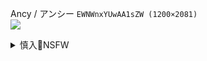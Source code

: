 Ancy / アンシー
`EWNWnxYUwAA1sZW (1200×2081)`<br>
![](https://pbs.twimg.com/media/EWNWnxYUwAA1sZW?format=jpg&name=orig)

<details><summary>慎入🔞NSFW</summary>

Not Safe For Work
![](https://upload.wikimedia.org/wikipedia/commons/thumb/d/d3/Biohazard_Symbol_Specification.png/210px-Biohazard_Symbol_Specification.png)

<details><summary><b>风险自理Use At Your Own Risk🈲</summary>

望月餅夫(もちお)
`EWN7ENZUwAYshep (1061×1500)`<br>
![](https://pbs.twimg.com/media/EWN7ENZUwAYshep?format=jpg&name=orig)

`EWN7FomVAAoG-8b (1215×1222)`<br>
![](https://pbs.twimg.com/media/EWN7FomVAAoG-8b?format=jpg&name=orig)

うぱ西
`EU--JtdU4AAQezZ (1346×1914)`<br>
![](https://pbs.twimg.com/media/EU--JtdU4AAQezZ?format=jpg&name=orig)

zxcv
`EWNq9BGUYAAuAg_ (1754×1240)`<br>
![](https://pbs.twimg.com/media/EWNq9BGUYAAuAg_?format=jpg&name=orig)

`EWNq-IeVcAQkwYy (1754×1240)`<br>
![](https://pbs.twimg.com/media/EWNq-IeVcAQkwYy?format=jpg&name=orig)

はちょす
`EWN5VmkVcAAeKHY (1536×2048)`<br>
![](https://pbs.twimg.com/media/EWN5VmkVcAAeKHY?format=jpg&name=orig)

清正つみれ 強壁珠出たおじ㌠(˘ω˘)
`EWN1iTBUcAEh4mV (1348×2048)`<br>
![](https://pbs.twimg.com/media/EWN1iTBUcAEh4mV?format=jpg&name=orig)

星井情
`EVp31RbU8AIagYN (1448×2048)`<br>
![](https://pbs.twimg.com/media/EVp31RbU8AIagYN?format=jpg&name=orig)

`EVp31RdUEAAd7Iy (1448×2048)`<br>
![](https://pbs.twimg.com/media/EVp31RdUEAAd7Iy?format=jpg&name=orig)

`EVp31ReUYAMjudV (1448×2048)`<br>
![](https://pbs.twimg.com/media/EVp31ReUYAMjudV?format=jpg&name=orig)

`EVzxgaNUcAIPj70 (2893×4092)`<br>
![](https://pbs.twimg.com/media/EVzxgaNUcAIPj70?format=jpg&name=orig)

`EVqcC7UUcAA-B2- (1448×2048)`<br>
![](https://pbs.twimg.com/media/EVqcC7UUcAA-B2-?format=jpg&name=orig)

`EVqcC-6UMAEQn9s (1448×2048)`<br>
![](https://pbs.twimg.com/media/EVqcC-6UMAEQn9s?format=jpg&name=orig)

`EVp32UpU4AEhaNL (2048×1448)`<br>
![](https://pbs.twimg.com/media/EVp32UpU4AEhaNL?format=jpg&name=orig)

`EVp32VmUMAAIv2h (1448×2048)`<br>
![](https://pbs.twimg.com/media/EVp32VmUMAAIv2h?format=jpg&name=orig)

`EVp32ZgVAAIXh-o (2048×2048)`<br>
![](https://pbs.twimg.com/media/EVp32ZgVAAIXh-o?format=jpg&name=orig)

ターミナスアクア★FANBOX
`EWIgIj_VcAAcG2u (1120×840)`<br>
![](https://pbs.twimg.com/media/EWIgIj_VcAAcG2u?format=jpg&name=orig)

`EWIgJKwVcAYhRxC (1120×840)`<br>
![](https://pbs.twimg.com/media/EWIgJKwVcAYhRxC?format=jpg&name=orig)

`EWIgJs5U8AIrwld (1120×840)`<br>
![](https://pbs.twimg.com/media/EWIgJs5U8AIrwld?format=jpg&name=orig)

`EWIgKPKUwAA8vUC (1120×840)`<br>
![](https://pbs.twimg.com/media/EWIgKPKUwAA8vUC?format=jpg&name=orig)

ひし形とまる
`EWJAsknU8AA7a7s (1000×719)`<br>
![](https://pbs.twimg.com/media/EWJAsknU8AA7a7s?format=jpg&name=orig)

`EWJAtLGU0AAGYOR (719×1000)`<br>
![](https://pbs.twimg.com/media/EWJAtLGU0AAGYOR?format=jpg&name=orig)

`EWI3GHxVAAA4u0x (800×575)`<br>
![](https://pbs.twimg.com/media/EWI3GHxVAAA4u0x?format=jpg&name=orig)

`EWI3GsWVAAEEqTB (800×556)`<br>
![](https://pbs.twimg.com/media/EWI3GsWVAAEEqTB?format=jpg&name=orig)

`EWI3HMuUYAAUuiz (800×556)`<br>
![](https://pbs.twimg.com/media/EWI3HMuUYAAUuiz?format=jpg&name=orig)

`EWNXnnbVcAAyWlJ (719×1000)`<br>
![](https://pbs.twimg.com/media/EWNXnnbVcAAyWlJ?format=jpg&name=orig)

`EWNXo-aU8AIqDYA (719×1000)`<br>
![](https://pbs.twimg.com/media/EWNXo-aU8AIqDYA?format=jpg&name=orig)

`EWNXph4U0AAkORQ (719×1000)`<br>
![](https://pbs.twimg.com/media/EWNXph4U0AAkORQ?format=jpg&name=orig)

`EWNXqBvUMAIKaxh (719×1000)`<br>
![](https://pbs.twimg.com/media/EWNXqBvUMAIKaxh?format=jpg&name=orig)

ライク
`EWH3zipVAAU8eU5 (1257×1100)`<br>
![](https://pbs.twimg.com/media/EWH3zipVAAU8eU5?format=jpg&name=orig)

Weiss Schneezed
`EWJjxFxX0AI7W_J (811×1245)`<br>
![](https://pbs.twimg.com/media/EWJjxFxX0AI7W_J?format=jpg&name=orig)

`EWJjxbcXQAAPRFM (811×508)`<br>
![](https://pbs.twimg.com/media/EWJjxbcXQAAPRFM?format=jpg&name=orig)

SweetHeartMavis
`EWAOixWXgAMUcix (319×334)`<br>
![](https://pbs.twimg.com/media/EWAOixWXgAMUcix?format=jpg&name=orig)

`EWOCGBOWsAAaHUl (641×1033)`<br>
![](https://pbs.twimg.com/media/EWOCGBOWsAAaHUl?format=jpg&name=orig)

綾胸エリ
`EWNRVVlU8AA_Kha (1468×2048)`<br>
![](https://pbs.twimg.com/media/EWNRVVlU8AA_Kha?format=jpg&name=orig)

左利き
`EWMOeTQU0AAJxG6 (2951×4096)`<br>
![](https://pbs.twimg.com/media/EWMOeTQU0AAJxG6?format=jpg&name=orig)

りんすぅ
`EVUE4Q5UcAA78w7 (800×942)`<br>
![](https://pbs.twimg.com/media/EVUE4Q5UcAA78w7?format=jpg&name=orig)

こあら
`EWOCmqLU0AEHwxD (1075×1518)`<br>
![](https://pbs.twimg.com/media/EWOCmqLU0AEHwxD?format=jpg&name=orig)

さとう枕
`EWN82OsU0AAEKpX (2250×2700)`<br>
![](https://pbs.twimg.com/media/EWN82OsU0AAEKpX?format=jpg&name=orig)

`EWN87hEUcAY84Ym (1200×2000)`<br>
![](https://pbs.twimg.com/media/EWN87hEUcAY84Ym?format=jpg&name=orig)

`EWN8-QTUwAAX7XH (1900×2600)`<br>
![](https://pbs.twimg.com/media/EWN8-QTUwAAX7XH?format=jpg&name=orig)

`EWN9CDJU0AAwhyx (1800×2300)`<br>
![](https://pbs.twimg.com/media/EWN9CDJU0AAwhyx?format=jpg&name=orig)

淫キャラクガキマン
`EWN8od6UwAI2jZm (1200×1600)`<br>
![](https://pbs.twimg.com/media/EWN8od6UwAI2jZm?format=jpg&name=orig)

抹茶ねじ
`EWLV0iZVcAAiOgh (1448×2048)`<br>
![](https://pbs.twimg.com/media/EWLV0iZVcAAiOgh?format=jpg&name=orig)

`EWLV0jdUwAInEiw (1448×2048)`<br>
![](https://pbs.twimg.com/media/EWLV0jdUwAInEiw?format=jpg&name=orig)

Toroboro
`EWNjMQEU8AA6X2P (2048×2048)`<br>
![](https://pbs.twimg.com/media/EWNjMQEU8AA6X2P?format=jpg&name=orig)

如月なな
`EWNaxiDUcAAAO1R (950×1329)`<br>
![](https://pbs.twimg.com/media/EWNaxiDUcAAAO1R?format=jpg&name=orig)

顎（サークル名：ハトマメ）
`EWOEtrIVAAEb1fJ (2107×1575)`<br>
![](https://pbs.twimg.com/media/EWOEtrIVAAEb1fJ?format=png&name=orig)

百合木菟オウル
`EWMFgjNUcAAnsmn (729×1032)`<br>
![](https://pbs.twimg.com/media/EWMFgjNUcAAnsmn?format=jpg&name=orig)

ある@C98 火曜ま15b
`EWNmvjhVAAANWPu (2199×3106)`<br>
![](https://pbs.twimg.com/media/EWNmvjhVAAANWPu?format=jpg&name=orig)

`EWNmzjdU8AQ4-B0 (1278×1812)`<br>
![](https://pbs.twimg.com/media/EWNmzjdU8AQ4-B0?format=jpg&name=orig)

まめねこ
`EWNFsluU8AAt7fM (3562×4096)`<br>
![](https://pbs.twimg.com/media/EWNFsluU8AAt7fM?format=jpg&name=orig)

ぷに
`EWMPwbpVcAYJkjy (1450×2048)`<br>
![](https://pbs.twimg.com/media/EWMPwbpVcAYJkjy?format=jpg&name=orig)

`EWMPwblU4AEiKJr (1450×2048)`<br>
![](https://pbs.twimg.com/media/EWMPwblU4AEiKJr?format=jpg&name=orig)

`EWIO42ZUwAEekzA (1451×2048)`<br>
![](https://pbs.twimg.com/media/EWIO42ZUwAEekzA?format=jpg&name=orig)

`EWIO5CYUMAYPtCA (1451×2048)`<br>
![](https://pbs.twimg.com/media/EWIO5CYUMAYPtCA?format=jpg&name=orig)

`EWMsjDpUEAED8wr (848×1200)`<br>
![](https://pbs.twimg.com/media/EWMsjDpUEAED8wr?format=jpg&name=orig)

`EWIkKYNUwAgBc-k (1451×2048)`<br>
![](https://pbs.twimg.com/media/EWIkKYNUwAgBc-k?format=jpg&name=orig)

ゆつきつづり
`EWNh5YMUMAIIE9V (1200×900)`<br>
![](https://pbs.twimg.com/media/EWNh5YMUMAIIE9V?format=jpg&name=orig)

心愛寿司店
`EWOGdqgUwAEVqiV (1448×2048)`<br>
![](https://pbs.twimg.com/media/EWOGdqgUwAEVqiV?format=jpg&name=orig)

`EWOGdqdU0AEFjE7 (1448×2048)`<br>
![](https://pbs.twimg.com/media/EWOGdqdU0AEFjE7?format=jpg&name=orig)

る〜く
`EVkRAl4UEAIiaOM (2867×4096)`<br>
![](https://pbs.twimg.com/media/EVkRAl4UEAIiaOM?format=jpg&name=orig)

でうさ
`EWN8-Y_VAAMI4lz (1451×2048)`<br>
![](https://pbs.twimg.com/media/EWN8-Y_VAAMI4lz?format=jpg&name=orig)

えなみ
`EV7XBFnVAAAQr4x (2697×4074)`<br>
![](https://pbs.twimg.com/media/EV7XBFnVAAAQr4x?format=jpg&name=orig)

砂場すずめ
`EVjJWAZU0AI0Rjm (1200×1678)`<br>
![](https://pbs.twimg.com/media/EVjJWAZU0AI0Rjm?format=jpg&name=orig)

`EVjJfiBUMAAWLvy (1200×1678)`<br>
![](https://pbs.twimg.com/media/EVjJfiBUMAAWLvy?format=jpg&name=orig)

`EVjJhHGUUAA72GM (1200×1678)`<br>
![](https://pbs.twimg.com/media/EVjJhHGUUAA72GM?format=jpg&name=orig)

`EVjJihwU4AA2qkW (1200×1678)`<br>
![](https://pbs.twimg.com/media/EVjJihwU4AA2qkW?format=jpg&name=orig)

`EVjJo7PUwAc1GNR (1200×1678)`<br>
![](https://pbs.twimg.com/media/EVjJo7PUwAc1GNR?format=jpg&name=orig)

`EVjJqkfUMAEMrAs (1200×1678)`<br>
![](https://pbs.twimg.com/media/EVjJqkfUMAEMrAs?format=jpg&name=orig)

`EVjJr-2UwAE4E5F (1200×1678)`<br>
![](https://pbs.twimg.com/media/EVjJr-2UwAE4E5F?format=jpg&name=orig)

`EVjJvBYUEAEZaVX (1200×1678)`<br>
![](https://pbs.twimg.com/media/EVjJvBYUEAEZaVX?format=jpg&name=orig)

春工房@SSF
`EV-GZOTUYAAK3e1 (800×502)`<br>
![](https://pbs.twimg.com/media/EV-GZOTUYAAK3e1?format=jpg&name=orig)

Nαɴι Peleĸαι
`DCC0CBbXYAANayM (791×1024)`<br>
![](https://pbs.twimg.com/media/DCC0CBbXYAANayM?format=jpg&name=orig)

`DCC0CCqXgAAljFS (1024×791)`<br>
![](https://pbs.twimg.com/media/DCC0CCqXgAAljFS?format=jpg&name=orig)

コロツケ
`EWNHYBvU0AIcmgc (1398×1491)`<br>
![](https://pbs.twimg.com/media/EWNHYBvU0AIcmgc?format=jpg&name=orig)

`EWNHcaeUEAA9p1d (1066×1491)`<br>
![](https://pbs.twimg.com/media/EWNHcaeUEAA9p1d?format=jpg&name=orig)

`EWNHgWjVAAINCqV (1066×1491)`<br>
![](https://pbs.twimg.com/media/EWNHgWjVAAINCqV?format=jpg&name=orig)

`EWNHiYIU4AE6OU7 (1066×1491)`<br>
![](https://pbs.twimg.com/media/EWNHiYIU4AE6OU7?format=jpg&name=orig)

毒万田りん
`EWNmu1aU8AEtQr9 (600×800)`<br>
![](https://pbs.twimg.com/media/EWNmu1aU8AEtQr9?format=jpg&name=orig)

`EWNmu1fU0AEGrru (600×800)`<br>
![](https://pbs.twimg.com/media/EWNmu1fU0AEGrru?format=jpg&name=orig)

`EWNmu1mVAAAGYtp (600×800)`<br>
![](https://pbs.twimg.com/media/EWNmu1mVAAAGYtp?format=jpg&name=orig)

`EWNmu1pU0AETn5G (600×800)`<br>
![](https://pbs.twimg.com/media/EWNmu1pU0AETn5G?format=jpg&name=orig)

せーぶる
`EWIWttOVAAYOLBE (992×1403)`<br>
![](https://pbs.twimg.com/media/EWIWttOVAAYOLBE?format=jpg&name=orig)

ニッペエローフ
`D3ot8rjUEAENdqc (1600×900)`<br>
![](https://pbs.twimg.com/media/D3ot8rjUEAENdqc?format=jpg&name=orig)

`D3ot8riV4AAm1qr (1600×900)`<br>
![](https://pbs.twimg.com/media/D3ot8riV4AAm1qr?format=jpg&name=orig)

`D3ot8roU8AAQZAL (1600×900)`<br>
![](https://pbs.twimg.com/media/D3ot8roU8AAQZAL?format=jpg&name=orig)

`D3ot8rsUUAAoTai (1600×900)`<br>
![](https://pbs.twimg.com/media/D3ot8rsUUAAoTai?format=jpg&name=orig)

Liliana
`EWN70TDUcAAkVl3 (1032×1457)`<br>
![](https://pbs.twimg.com/media/EWN70TDUcAAkVl3?format=jpg&name=orig)

`EWN71dRUwAAzrjY (2150×3035)`<br>
![](https://pbs.twimg.com/media/EWN71dRUwAAzrjY?format=jpg&name=orig)

イロアミソギ団（イロ）
`EV_XXCtUMAEQYn2 (744×900)`<br>
![](https://pbs.twimg.com/media/EV_XXCtUMAEQYn2?format=png&name=orig)

はら
`EWNdybFU0AIqmP9 (1654×2339)`<br>
![](https://pbs.twimg.com/media/EWNdybFU0AIqmP9?format=jpg&name=orig)

神多二丞■Commission open
`EWN4uMtU0AE5B-V (1000×707)`<br>
![](https://pbs.twimg.com/media/EWN4uMtU0AE5B-V?format=jpg&name=orig)

ほかほかごはん＠ほそぼそカスメ
`EWN4qevUcAAC29y (3615×2034)`<br>
![](https://pbs.twimg.com/media/EWN4qevUcAAC29y?format=jpg&name=orig)

ヨシモト
`EWN5JAlUYAIk-Hw (566×800)`<br>
![](https://pbs.twimg.com/media/EWN5JAlUYAIk-Hw?format=jpg&name=orig)

`EWN5JA1U0AUHbw6 (566×800)`<br>
![](https://pbs.twimg.com/media/EWN5JA1U0AUHbw6?format=jpg&name=orig)

`EWN5JBIUEAEkjaG (460×700)`<br>
![](https://pbs.twimg.com/media/EWN5JBIUEAEkjaG?format=jpg&name=orig)

枕densa
`EV9Nm5NU0AAhHIs (1100×1500)`<br>
![](https://pbs.twimg.com/media/EV9Nm5NU0AAhHIs?format=jpg&name=orig)

網い
`EWA2Oa4U8AECwc_ (621×869)`<br>
![](https://pbs.twimg.com/media/EWA2Oa4U8AECwc_?format=png&name=orig)

Leonard_Elona
`EWN0DV7VcAA5QjK (1536×1749)`<br>
![](https://pbs.twimg.com/media/EWN0DV7VcAA5QjK?format=jpg&name=orig)

ばのみと
`EWLNp2YU8AEa1Xl (600×660)`<br>
![](https://pbs.twimg.com/media/EWLNp2YU8AEa1Xl?format=jpg&name=orig)

ゆずてぃー
`EWNh-ULU4AEnu3Q (1346×1920)`<br>
![](https://pbs.twimg.com/media/EWNh-ULU4AEnu3Q?format=jpg&name=orig)

葵渚◇初単行本3/31発売
`EWLPDKvUcAEQje5 (835×1062)`<br>
![](https://pbs.twimg.com/media/EWLPDKvUcAEQje5?format=jpg&name=orig)

`EWLPEwUUYAAAPNX (835×1062)`<br>
![](https://pbs.twimg.com/media/EWLPEwUUYAAAPNX?format=jpg&name=orig)

`EWLPG5lUYAINpdJ (835×1062)`<br>
![](https://pbs.twimg.com/media/EWLPG5lUYAINpdJ?format=jpg&name=orig)

藤ます＠Vtuberうさます
`EWHVqdHUYAAsBlO (1177×2000)`<br>
![](https://pbs.twimg.com/media/EWHVqdHUYAAsBlO?format=jpg&name=orig)

誉
`EWLRAFJUEAAQUPF (994×1300)`<br>
![](https://pbs.twimg.com/media/EWLRAFJUEAAQUPF?format=jpg&name=orig)

`EWLRBLyUEAANYQ1 (1200×881)`<br>
![](https://pbs.twimg.com/media/EWLRBLyUEAANYQ1?format=jpg&name=orig)

`EWLRCVCUYAM2Wkv (872×1200)`<br>
![](https://pbs.twimg.com/media/EWLRCVCUYAM2Wkv?format=jpg&name=orig)

わずみかん
`EWNzlSyUwAIGNcc (856×1200)`<br>
![](https://pbs.twimg.com/media/EWNzlSyUwAIGNcc?format=jpg&name=orig)

`EWNzm73UYAEUPZG (833×1171)`<br>
![](https://pbs.twimg.com/media/EWNzm73UYAEUPZG?format=jpg&name=orig)

`EWNznt4UMAUo2Le (688×969)`<br>
![](https://pbs.twimg.com/media/EWNznt4UMAUo2Le?format=jpg&name=orig)

なすな(4代目)
`EWNTPX-U0AMGWTv (1400×1667)`<br>
![](https://pbs.twimg.com/media/EWNTPX-U0AMGWTv?format=jpg&name=orig)

Onakaitaiyo
`EV3nSmwUwAIjZm8 (1280×1024)`<br>
![](https://pbs.twimg.com/media/EV3nSmwUwAIjZm8?format=jpg&name=orig)

ぱららん
`EWNyGpnU0AAxMI0 (774×1093)`<br>
![](https://pbs.twimg.com/media/EWNyGpnU0AAxMI0?format=jpg&name=orig)

露々々木もげら
![](https://pbs.twimg.com/media/EWIbm0iU4AEdr_J?format=jpg&name=orig)

`EWIbm06UYAAKLAt (900×1272)`<br>
![](https://pbs.twimg.com/media/EWIbm06UYAAKLAt?format=jpg&name=orig)

![](https://pbs.twimg.com/media/EWIbm0kU4AA2kWg?format=jpg&name=orig)

SunnyVier
`EWNb8Z8VAAUcIrO (2731×4096)`<br>
![](https://pbs.twimg.com/media/EWNb8Z8VAAUcIrO?format=jpg&name=orig)

`EWHNT6zU4AANnOj (2731×4096)`<br>
![](https://pbs.twimg.com/media/EWHNT6zU4AANnOj?format=jpg&name=orig)

`EWHNVavU4AEg2Bc (2730×4096)`<br>
![](https://pbs.twimg.com/media/EWHNVavU4AEg2Bc?format=jpg&name=orig)

`EWCgzzNVcAMXaFz (2731×4096)`<br>
![](https://pbs.twimg.com/media/EWCgzzNVcAMXaFz?format=jpg&name=orig)

`EV808dGUcAALPcu (1080×1440)`<br>
![](https://pbs.twimg.com/media/EV808dGUcAALPcu?format=jpg&name=orig)

Uy Uy
`EWHviqFUEAEAtCr (2730×4096)`<br>
![](https://pbs.twimg.com/media/EWHviqFUEAEAtCr?format=jpg&name=orig)

無無田
`EWHoz39UEAAdvFp (720×1280)`<br>
![](https://pbs.twimg.com/media/EWHoz39UEAAdvFp?format=jpg&name=orig)

`EWHoz39VAAUAI1L (720×1280)`<br>
![](https://pbs.twimg.com/media/EWHoz39VAAUAI1L?format=jpg&name=orig)

魔法少女 Xanoz @FF7R
`EWF8IYsUEAEwXYy (1564×1564)`<br>
![](https://pbs.twimg.com/media/EWF8IYsUEAEwXYy?format=jpg&name=orig)

TENLEID
`EWJ_5bqUMAYQ1zY (1365×2048)`<br>
![](https://pbs.twimg.com/media/EWJ_5bqUMAYQ1zY?format=jpg&name=orig)

あき。@鶯谷デリヘル倶楽部
`ER8tcYyVAAEINDb (1024×768)`<br>
![](https://pbs.twimg.com/media/ER8tcYyVAAEINDb?format=jpg&name=orig)

`ER8tcisVUAAJNw8 (768×1024)`<br>
![](https://pbs.twimg.com/media/ER8tcisVUAAJNw8?format=jpg&name=orig)

`ER8tciuUUAEgObl (2048×2048)`<br>
![](https://pbs.twimg.com/media/ER8tciuUUAEgObl?format=jpg&name=orig)

`EWKOeOHUEAAWmQ0 (1024×823)`<br>
![](https://pbs.twimg.com/media/EWKOeOHUEAAWmQ0?format=jpg&name=orig)

shino.no.me@6/21ぴちぱつ祭り9/27フェチフェス
`EWDTD2vUMAg6AXL (1536×2048)`<br>
![](https://pbs.twimg.com/media/EWDTD2vUMAg6AXL?format=jpg&name=orig)

`EWDTD2wUwAMjluj (1536×2048)`<br>
![](https://pbs.twimg.com/media/EWDTD2wUwAMjluj?format=jpg&name=orig)

I am I m@眠
`EWMzOJTUcAIY7bU (1536×2048)`<br>
![](https://pbs.twimg.com/media/EWMzOJTUcAIY7bU?format=jpg&name=orig)

青木てけこ
`EWNTFR3U8AcR83_ (1280×1920)`<br>
![](https://pbs.twimg.com/media/EWNTFR3U8AcR83_?format=jpg&name=orig)

`EWNTFR3UYAEubzz (1280×1920)`<br>
![](https://pbs.twimg.com/media/EWNTFR3UYAEubzz?format=jpg&name=orig)

`EWMRfJ9U0AEbYac (2048×1364)`<br>
![](https://pbs.twimg.com/media/EWMRfJ9U0AEbYac?format=jpg&name=orig)

saiちゃんは2さい
`EWCOS0BUEAADBZr (828×1328)`<br>
![](https://pbs.twimg.com/media/EWCOS0BUEAADBZr?format=jpg&name=orig)

`EWMRfKBU0AI3U9B (1364×2048)`<br>
![](https://pbs.twimg.com/media/EWMRfKBU0AI3U9B?format=jpg&name=orig)

`EWMRfMJUwAAEEU2 (2048×1364)`<br>
![](https://pbs.twimg.com/media/EWMRfMJUwAAEEU2?format=jpg&name=orig)

さくらこ@4/21オンラインバーイベ
`EWI1VRQVcAA4LoZ (1534×2046)`<br>
![](https://pbs.twimg.com/media/EWI1VRQVcAA4LoZ?format=jpg&name=orig)

`EWI2KX_U0AAt3CB (1536×2048)`<br>
![](https://pbs.twimg.com/media/EWI2KX_U0AAt3CB?format=jpg&name=orig)

なめたけランキング(グラドル)
`EWMDlY4U4AAGYUE (800×538)`<br>
![](https://pbs.twimg.com/media/EWMDlY4U4AAGYUE?format=jpg&name=orig)

Eri kitami（北見えり）
`1585699515 (1498×499)`<br>
![](https://pbs.twimg.com/profile_banners/2352215318/1585699515)

`EWIuukcVAAIeCNS (1044×1568)`<br>
![](https://pbs.twimg.com/media/EWIuukcVAAIeCNS?format=jpg&name=orig)

</details>
</details>
